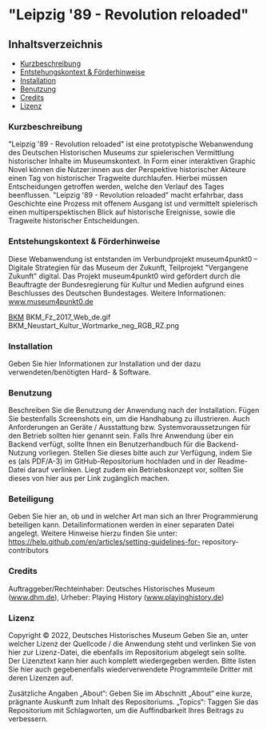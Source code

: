 # "Leipzig '89 - Revolution reloaded"


## Inhaltsverzeichnis
* [Kurzbeschreibung](#Kurzbeschreibung) 
* [Entstehungskontext & Förderhinweise](#Förderhinweis)
* [Installation](#Installation)
* [Benutzung](#Benutzung)
* [Credits](#Credits)
* [Lizenz](#Lizenz)


### Kurzbeschreibung ###

"Leipzig '89 - Revolution reloaded" ist eine prototypische Webanwendung des Deutschen Historischen Museums zur spielerischen Vermittlung historischer Inhalte im Museumskontext. In Form einer interaktiven Graphic Novel können die Nutzer:innen aus der Perspektive historischer Akteure einen Tag von historischer Tragweite durchlaufen. Hierbei müssen Entscheidungen getroffen werden, welche den Verlauf des Tages beenflussen. "Leipzig '89 - Revolution reloaded" macht erfahrbar, dass Geschichte eine Prozess mit offenem Ausgang ist und vermittelt spielerisch einen multiperspektischen Blick auf historische Ereignisse, sowie die Tragweite historischer Entscheidungen.


### Entstehungskontext & Förderhinweise ###

Diese Webanwendung ist entstanden im Verbundprojekt museum4punkt0 – Digitale Strategien für das Museum der Zukunft, Teilprojekt "Vergangene Zukunft" digital. Das Projekt museum4punkt0 wird gefördert durch die Beauftragte der Bundesregierung für Kultur und Medien aufgrund eines Beschlusses des Deutschen Bundestages. Weitere Informationen: www.museum4punkt0.de

[BKM](https://github.com/museum4punkt0/media_storage/blob/2c46af6cb625a2560f39b01ecb8c4c360733811c/BKM_Fz_2017_Web_de.gif?raw=true)
BKM_Fz_2017_Web_de.gif
BKM_Neustart_Kultur_Wortmarke_neg_RGB_RZ.png


### Installation ###
Geben Sie hier Informationen zur Installation und der dazu verwendeten/benötigten Hard- & Software.


### Benutzung ###
Beschreiben Sie die Benutzung der Anwendung nach der Installation. Fügen Sie bestenfalls Screenshots ein, um die Handhabung zu illustrieren. Auch Anforderungen an Geräte / Ausstattung bzw. Systemvoraussetzungen für den Betrieb sollten hier genannt sein. Falls Ihre Anwendung über ein Backend verfügt, sollte Ihnen ein Benutzerhandbuch für die Backend-Nutzung vorliegen. Stellen Sie dieses bitte auch zur Verfügung, indem Sie es (als PDF/A-3) im GitHub-Repositorium hochladen und in der Readme-Datei darauf verlinken. Liegt zudem ein Betriebskonzept vor, sollten Sie dieses von hier aus per Link zugänglich machen.

### Beteiligung ###
Geben Sie hier an, ob und in welcher Art man sich an Ihrer Programmierung beteiligen kann. Detailinformationen werden in einer separaten Datei angelegt. Weitere Hinweise hierzu finden Sie unter: https://help.github.com/en/articles/setting-guidelines-for- repository-contributors

### Credits ###
Auftraggeber/Rechteinhaber: Deutsches Historisches Museum (www.dhm.de), Urheber: Playing History (www.playinghistory.de)

### Lizenz ###
Copyright © 2022, Deutsches Historisches Museum
Geben Sie an, unter welcher Lizenz der Quellcode / die Anwendung steht und verlinken Sie von hier zur Lizenz-Datei, die ebenfalls im Repositorium abgelegt sein sollte. Der Lizenztext kann hier auch komplett wiedergegeben werden.
Bitte listen Sie hier auch gegebenenfalls wiederverwendete Programmteile Dritter mit deren Lizenzen auf.

Zusätzliche Angaben
„About“: Geben Sie im Abschnitt „About“ eine kurze, prägnante Auskunft zum Inhalt des Repositoriums.
„Topics“: Taggen Sie das Repositorium mit Schlagworten, um die Auffindbarkeit Ihres Beitrags zu verbessern.
